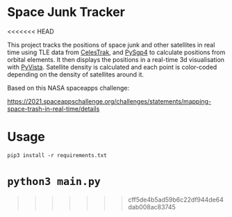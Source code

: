 # Space Junk Tracker
<<<<<<< HEAD

This project tracks the positions of space junk and other satellites in real time using TLE data from [CelesTrak](https://celestrak.com), and [PySgp4](https://pypi.org/project/sgp4/) to calculate positions from orbital elements. It then displays the positions in a real-time 3d visualisation with [PyVista]("https://docs.pyvista.org"). Satellite density is calculated and each point is color-coded depending on the density of satellites around it.

Based on this NASA spaceapps challenge:

https://2021.spaceappschallenge.org/challenges/statements/mapping-space-trash-in-real-time/details

# Usage

`pip3 install -r requirements.txt`

`python3 main.py`
=======
>>>>>>> cff5de4b5ad59b6c22df944de64dab008ac83745

